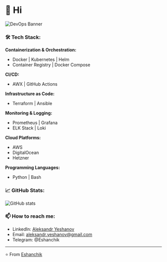 
# 👋 Hi

![DevOps Banner](https://img.shields.io/badge/DevOps-Life-blue?style=for-the-badge)

### 🛠 Tech Stack:

**Containerization & Orchestration:**
- Docker | Kubernetes | Helm
- Container Registry | Docker Compose

**CI/CD:**
- AWX | GitHub Actions

**Infrastructure as Code:**
- Terraform | Ansible

**Monitoring & Logging:**
- Prometheus | Grafana
- ELK Stack | Loki

**Cloud Platforms:**
- AWS
- DigitalOcean
- Hetzner

**Programming Languages:**
- Python | Bash

### 📈 GitHub Stats:

![GitHub stats](https://github-readme-stats.vercel.app/api?username=Eshanchik&show_icons=true&theme=radical)

### 📫 How to reach me:
- LinkedIn: [Aleksandr Yeshanov](https://www.linkedin.com/in/aleksandr-yeshanov/)
- Email: aleksandr.yeshanov@gmail.com
- Telegram: @Eshanchik


---
⭐️ From [Eshanchik](https://github.com/Eshanchik)
